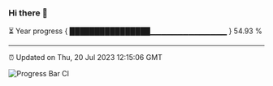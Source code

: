 ### Hi there 👋

⏳ Year progress { ████████████████▁▁▁▁▁▁▁▁▁▁▁▁▁▁ } 54.93 %

---

⏰ Updated on Thu, 20 Jul 2023 12:15:06 GMT

![Progress Bar CI](https://github.com/Shyam-Makwana/GitHub-Actions-Demo/workflows/Progress%20Bar%20CI/badge.svg)
